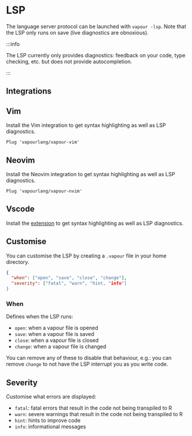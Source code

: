 # LSP

The language server protocol can be launched with `vapour -lsp`.
Note that the LSP only runs on save (live diagnostics are obnoxious).

:::info

The LSP currently only provides diagnostics: feedback on your 
code, type checking, etc. but does not provide autocompletion.

:::

## Integrations

## Vim

Install the Vim integration to get syntax highlighting as well as LSP diagnostics.

```vim
Plug 'vapourlang/vapour-vim'
```

## Neovim

Install the Neovim integration to get syntax highlighting as well as LSP diagnostics.

```vim
Plug 'vapourlang/vapour-nvim'
```

## Vscode

Install the [extension](https://marketplace.visualstudio.com/items?itemName=Vapour.vapour-vscode) 
to get syntax highlighting as well as LSP diagnostics.

## Customise

You can customise the LSP by creating a `.vapour` file in your
home directory.

```json
{
  "when": ["open", "save", "close", "change"],
  "severity": ["fatal", "warn", "hint, "info"]
}
```

### When

Defines when the LSP runs:

- `open`: when a vapour file is opened
- `save`: when a vapour file is saved
- `close`: when a vapour file is closed
- `change`: when a vapour file is changed

You can remove any of these to disable that behaviour,
e.g.: you can remove `change` to not have the LSP interrupt
you as you write code.

## Severity

Customise what errors are displayed:

- `fatal`: fatal errors that result in the code not being transpiled to R
- `warn`: severe warnings that result in the code not being transpiled to R
- `hint`: hints to improve code
- `info`: informational messages

